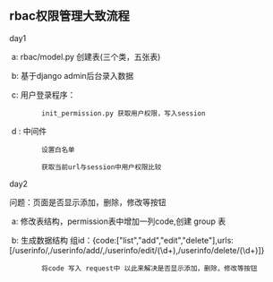 ## rbac权限管理大致流程

day1

​	a: rbac/model.py 创建表(三个类，五张表)

​	b: 基于django admin后台录入数据

​	c: 用户登录程序：

	 	    init_permission.py 获取用户权限，写入session

​	d : 中间件

		    设置白名单

		    获取当前url与session中用户权限比较

day2

  问题：页面是否显示添加，删除，修改等按钮

​	a: 修改表结构，permission表中增加一列code,创建 group 表

​	b: 生成数据结构 组id：{code:["list","add","edit","delete"],urls:[/userinfo/,/userinfo/add/,/userinfo/edit/(\d+),/userinfo/delete/(\d+)]}

		    将code 写入 request中 以此来解决是否显示添加，删除，修改等按钮
